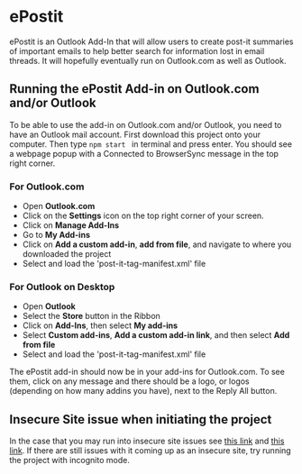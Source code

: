 # ePostit

ePostit is an Outlook Add-In that will allow users to create post-it summaries of important emails to help better search for information lost in email threads. It will hopefully eventually run on Outlook.com as well as Outlook.

## Running the ePostit Add-in on Outlook.com and/or Outlook
To be able to use the add-in on Outlook.com and/or Outlook, you need to have an Outlook mail account.
First download this project onto your computer. Then type `npm start ` in terminal and press enter. You should see a webpage popup with a Connected to BrowserSync message in the top right corner.

### For Outlook.com
- Open **Outlook.com**
- Click on the **Settings** icon on the top right corner of your screen.
- Click on **Manage Add-Ins**
- Go to **My Add-ins**
- Click on **Add a custom add-in**, **add from file**, and navigate to where you downloaded the project
- Select and load the 'post-it-tag-manifest.xml' file

### For Outlook on Desktop
- Open **Outlook**
- Select the **Store** button in the Ribbon
- Click on **Add-Ins**, then select **My add-ins**
- Select **Custom add-ins**, **Add a custom add-in link**, and then select **Add from file**
- Select and load the 'post-it-tag-manifest.xml' file

The ePostit add-in should now be in your add-ins for Outlook.com. To see them, click on any message and there should be a logo, or logos (depending on how many addins you have), next to the Reply All button.

## Insecure Site issue when initiating the project
In the case that you may run into insecure site issues see [this link](https://github.com/OfficeDev/generator-office/blob/master/src/docs/ssl.md) and [this link](https://github.com/OfficeDev/generator-office/issues/244). If there are still issues with it coming up as an insecure site, try running the project with incognito mode.
